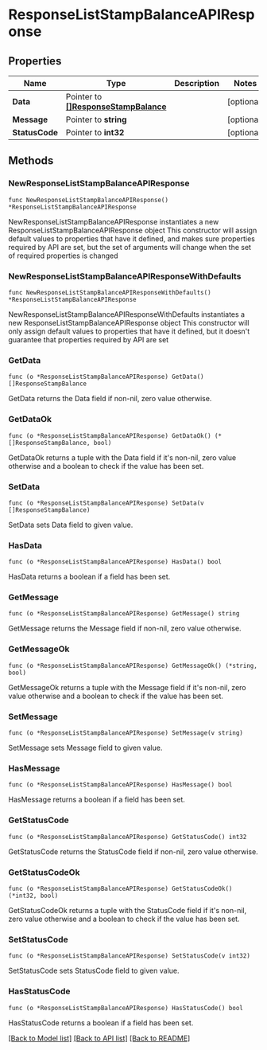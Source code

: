 # ResponseListStampBalanceAPIResponse

## Properties

Name | Type | Description | Notes
------------ | ------------- | ------------- | -------------
**Data** | Pointer to [**[]ResponseStampBalance**](ResponseStampBalance.md) |  | [optional] 
**Message** | Pointer to **string** |  | [optional] 
**StatusCode** | Pointer to **int32** |  | [optional] 

## Methods

### NewResponseListStampBalanceAPIResponse

`func NewResponseListStampBalanceAPIResponse() *ResponseListStampBalanceAPIResponse`

NewResponseListStampBalanceAPIResponse instantiates a new ResponseListStampBalanceAPIResponse object
This constructor will assign default values to properties that have it defined,
and makes sure properties required by API are set, but the set of arguments
will change when the set of required properties is changed

### NewResponseListStampBalanceAPIResponseWithDefaults

`func NewResponseListStampBalanceAPIResponseWithDefaults() *ResponseListStampBalanceAPIResponse`

NewResponseListStampBalanceAPIResponseWithDefaults instantiates a new ResponseListStampBalanceAPIResponse object
This constructor will only assign default values to properties that have it defined,
but it doesn't guarantee that properties required by API are set

### GetData

`func (o *ResponseListStampBalanceAPIResponse) GetData() []ResponseStampBalance`

GetData returns the Data field if non-nil, zero value otherwise.

### GetDataOk

`func (o *ResponseListStampBalanceAPIResponse) GetDataOk() (*[]ResponseStampBalance, bool)`

GetDataOk returns a tuple with the Data field if it's non-nil, zero value otherwise
and a boolean to check if the value has been set.

### SetData

`func (o *ResponseListStampBalanceAPIResponse) SetData(v []ResponseStampBalance)`

SetData sets Data field to given value.

### HasData

`func (o *ResponseListStampBalanceAPIResponse) HasData() bool`

HasData returns a boolean if a field has been set.

### GetMessage

`func (o *ResponseListStampBalanceAPIResponse) GetMessage() string`

GetMessage returns the Message field if non-nil, zero value otherwise.

### GetMessageOk

`func (o *ResponseListStampBalanceAPIResponse) GetMessageOk() (*string, bool)`

GetMessageOk returns a tuple with the Message field if it's non-nil, zero value otherwise
and a boolean to check if the value has been set.

### SetMessage

`func (o *ResponseListStampBalanceAPIResponse) SetMessage(v string)`

SetMessage sets Message field to given value.

### HasMessage

`func (o *ResponseListStampBalanceAPIResponse) HasMessage() bool`

HasMessage returns a boolean if a field has been set.

### GetStatusCode

`func (o *ResponseListStampBalanceAPIResponse) GetStatusCode() int32`

GetStatusCode returns the StatusCode field if non-nil, zero value otherwise.

### GetStatusCodeOk

`func (o *ResponseListStampBalanceAPIResponse) GetStatusCodeOk() (*int32, bool)`

GetStatusCodeOk returns a tuple with the StatusCode field if it's non-nil, zero value otherwise
and a boolean to check if the value has been set.

### SetStatusCode

`func (o *ResponseListStampBalanceAPIResponse) SetStatusCode(v int32)`

SetStatusCode sets StatusCode field to given value.

### HasStatusCode

`func (o *ResponseListStampBalanceAPIResponse) HasStatusCode() bool`

HasStatusCode returns a boolean if a field has been set.


[[Back to Model list]](../README.md#documentation-for-models) [[Back to API list]](../README.md#documentation-for-api-endpoints) [[Back to README]](../README.md)


